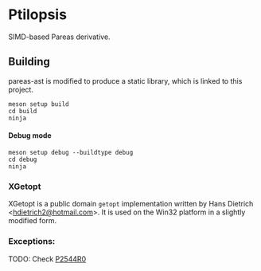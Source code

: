 # Ptilopsis

SIMD-based Pareas derivative.

## Building

pareas-ast is modified to produce a static library, which is linked to this project.

```
meson setup build
cd build
ninja
```

#### Debug mode
```
meson setup debug --buildtype debug
cd debug
ninja
```

### XGetopt
XGetopt is a public domain `getopt` implementation written by Hans Dietrich <[hdietrich2@hotmail.com](mailto:hdietrich2@hotmail.com)>. It is used on the Win32 platform in a slightly modified form.

### Exceptions:
TODO: Check [P2544R0](http://www.open-std.org/jtc1/sc22/wg21/docs/papers/2022/p2544r0.html)
